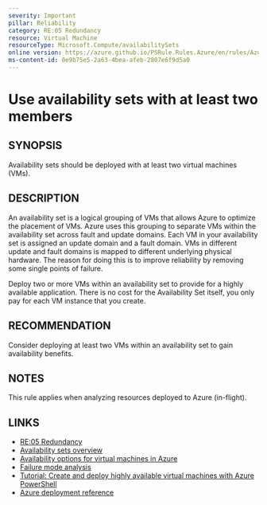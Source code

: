 ```yaml
---
severity: Important
pillar: Reliability
category: RE:05 Redundancy
resource: Virtual Machine
resourceType: Microsoft.Compute/availabilitySets
online version: https://azure.github.io/PSRule.Rules.Azure/en/rules/Azure.VM.ASMinMembers/
ms-content-id: 0e9b75e5-2a63-4bea-afeb-2807e6f9d5a0
---
```


# Use availability sets with at least two members

## SYNOPSIS

Availability sets should be deployed with at least two virtual machines (VMs).

## DESCRIPTION

An availability set is a logical grouping of VMs that allows Azure to optimize the placement of VMs.
Azure uses this grouping to separate VMs within the availability set across fault and update domains.
Each VM in your availability set is assigned an update domain and a fault domain.
VMs in different update and fault domains is mapped to different underlying physical hardware.
The reason for doing this is to improve reliability by removing some single points of failure.

Deploy two or more VMs within an availability set to provide for a highly available application.
There is no cost for the Availability Set itself, you only pay for each VM instance that you create.

## RECOMMENDATION

Consider deploying at least two VMs within an availability set to gain availability benefits.

## NOTES

This rule applies when analyzing resources deployed to Azure (in-flight).

## LINKS

- [RE:05 Redundancy](https://learn.microsoft.com/azure/well-architected/reliability/redundancy)
- [Availability sets overview](https://learn.microsoft.com/azure/virtual-machines/availability-set-overview)
- [Availability options for virtual machines in Azure](https://learn.microsoft.com/azure/virtual-machines/availability)
- [Failure mode analysis](https://learn.microsoft.com/azure/architecture/resiliency/failure-mode-analysis#virtual-machine)
- [Tutorial: Create and deploy highly available virtual machines with Azure PowerShell](https://learn.microsoft.com/azure/virtual-machines/windows/tutorial-availability-sets)
- [Azure deployment reference](https://learn.microsoft.com/azure/templates/microsoft.compute/availabilitysets)
